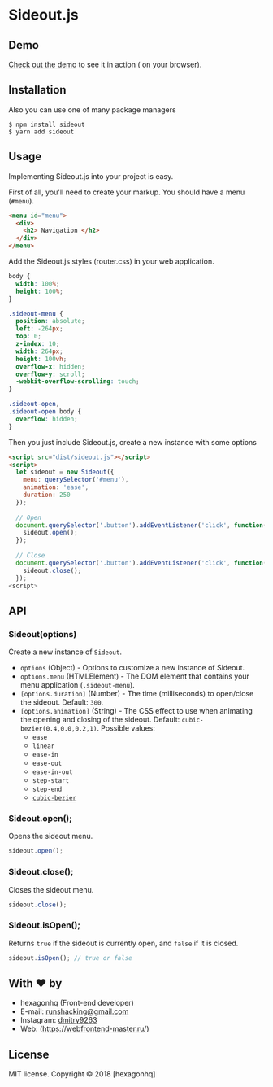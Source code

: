 # Sideout.js

## Demo

[Check out the demo](https://hexagonhq.github.io/sideout/) to see it in action ( on your browser).

## Installation

Also you can use one of many package managers

	$ npm install sideout
	$ yarn add sideout
	
## Usage

Implementing Sideout.js into your project is easy.

First of all, you'll need to create your markup. You should have a menu (`#menu`).

```html
<menu id="menu">
  <div>
    <h2> Navigation </h2>
  </div>
</menu>
```

Add the Sideout.js styles (router.css) in your web application.

```css
body {
  width: 100%;
  height: 100%;
}

.sideout-menu {
  position: absolute;
  left: -264px;
  top: 0;
  z-index: 10;
  width: 264px;
  height: 100vh;
  overflow-x: hidden;
  overflow-y: scroll;
  -webkit-overflow-scrolling: touch;
}

.sideout-open,
.sideout-open body {
  overflow: hidden;
}
```

Then you just include Sideout.js, create a new instance with some options

```html
<script src="dist/sideout.js"></script>
<script>
  let sideout = new Sideout({
    menu: querySelector('#menu'),
    animation: 'ease',
    duration: 250
  });
  
  // Open
  document.querySelector('.button').addEventListener('click', function() {
    sideout.open();
  });
  
  // Close
  document.querySelector('.button').addEventListener('click', function() {
    sideout.close();
  });
<script>
```

## API

### Sideout(options)

Create a new instance of `Sideout`.

- `options` (Object) - Options to customize a new instance of Sideout.
- `options.menu` (HTMLElement) - The DOM element that contains your menu application (`.sideout-menu`).
- `[options.duration]` (Number) - The time (milliseconds) to open/close the sideout. Default: `300`.
- `[options.animation]` (String) - The CSS effect to use when animating the opening and closing of the sideout. Default: `cubic-bezier(0.4,0.0,0.2,1)`. Possible values:
	- `ease`
    - `linear`
    - `ease-in`
    - `ease-out`
    - `ease-in-out`
    - `step-start`
    - `step-end`
    - [`cubic-bezier`](http://cubic-bezier.com/)

### Sideout.open();
Opens the sideout menu.

```js
sideout.open();
```

### Sideout.close();
Closes the sideout menu.

```js
sideout.close();
```

### Sideout.isOpen();
Returns `true` if the sideout is currently open, and `false` if it is closed.

```js
sideout.isOpen(); // true or false
```

## With :heart: by
- hexagonhq (Front-end developer)
- E-mail: [runshacking@gmail.com](mailto:runshacking@gmail.com)
- Instagram: [dmitry9263](https://www.instagram.com/dmitry9263/)
- Web: (https://webfrontend-master.ru/)

## License
MIT license. Copyright © 2018 [hexagonhq]




















